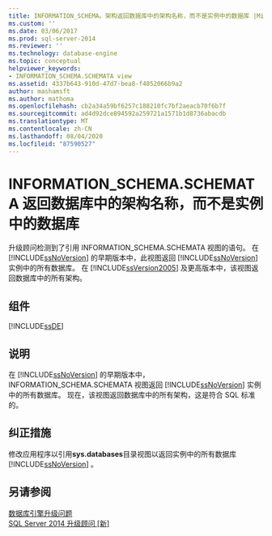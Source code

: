 ```yaml
---
title: INFORMATION_SCHEMA。架构返回数据库中的架构名称，而不是实例中的数据库 |Microsoft Docs
ms.custom: ''
ms.date: 03/06/2017
ms.prod: sql-server-2014
ms.reviewer: ''
ms.technology: database-engine
ms.topic: conceptual
helpviewer_keywords:
- INFORMATION_SCHEMA.SCHEMATA view
ms.assetid: 4337b643-910d-47d7-bea8-f4052066b9a2
author: mashamsft
ms.author: mathoma
ms.openlocfilehash: cb2a34a59bf6257c188210fc7bf2aeacb70f6b7f
ms.sourcegitcommit: ad4d92dce894592a259721a1571b1d8736abacdb
ms.translationtype: MT
ms.contentlocale: zh-CN
ms.lasthandoff: 08/04/2020
ms.locfileid: "87590527"
---
```

# <a name="information_schemaschemata-returns-schema-names-in-a-database-not-databases-in-an-instance"></a>INFORMATION_SCHEMA.SCHEMATA 返回数据库中的架构名称，而不是实例中的数据库
  升级顾问检测到了引用 INFORMATION_SCHEMA.SCHEMATA 视图的语句。 在 [!INCLUDE[ssNoVersion](../../includes/ssnoversion-md.md)] 的早期版本中，此视图返回 [!INCLUDE[ssNoVersion](../../includes/ssnoversion-md.md)] 实例中的所有数据库。 在 [!INCLUDE[ssVersion2005](../../includes/ssversion2005-md.md)] 及更高版本中，该视图返回数据库中的所有架构。  
  
## <a name="component"></a>组件  
 [!INCLUDE[ssDE](../../includes/ssde-md.md)]  
  
## <a name="description"></a>说明  
 在 [!INCLUDE[ssNoVersion](../../includes/ssnoversion-md.md)] 的早期版本中，INFORMATION_SCHEMA.SCHEMATA 视图返回 [!INCLUDE[ssNoVersion](../../includes/ssnoversion-md.md)] 实例中的所有数据库。 现在，该视图返回数据库中的所有架构，这是符合 SQL 标准的。  
  
## <a name="corrective-action"></a>纠正措施  
 修改应用程序以引用**sys.databases**目录视图以返回实例中的所有数据库 [!INCLUDE[ssNoVersion](../../includes/ssnoversion-md.md)] 。  
  
## <a name="see-also"></a>另请参阅  
 [数据库引擎升级问题](../../../2014/sql-server/install/database-engine-upgrade-issues.md)   
 [SQL Server 2014 升级顾问 &#91;新&#93;](sql-server-2014-upgrade-advisor.md)  
  
  
